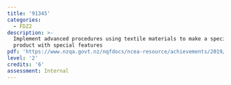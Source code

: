 ```yaml
---
title: '91345'
categories:
  - FDZ2
description: >-
  Implement advanced procedures using textile materials to make a specified
  product with special features
pdf: 'https://www.nzqa.govt.nz/nqfdocs/ncea-resource/achievements/2019/as91345.pdf'
level: '2'
credits: '6'
assessment: Internal
---
```


